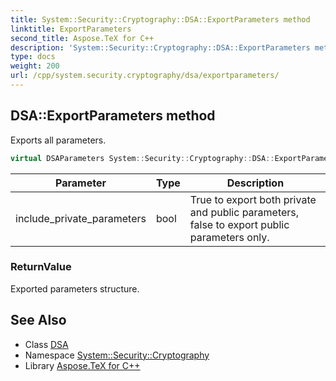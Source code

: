 ```yaml
---
title: System::Security::Cryptography::DSA::ExportParameters method
linktitle: ExportParameters
second_title: Aspose.TeX for C++
description: 'System::Security::Cryptography::DSA::ExportParameters method. Exports all parameters in C++.'
type: docs
weight: 200
url: /cpp/system.security.cryptography/dsa/exportparameters/
---
```

## DSA::ExportParameters method


Exports all parameters.

```cpp
virtual DSAParameters System::Security::Cryptography::DSA::ExportParameters(bool include_private_parameters)=0
```


| Parameter | Type | Description |
| --- | --- | --- |
| include_private_parameters | bool | True to export both private and public parameters, false to export public parameters only. |

### ReturnValue

Exported parameters structure.

## See Also

* Class [DSA](../)
* Namespace [System::Security::Cryptography](../../)
* Library [Aspose.TeX for C++](../../../)
